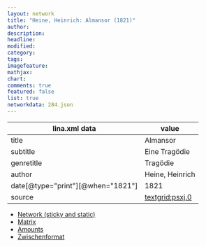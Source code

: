 ```yaml
---
layout: network
title: "Heine, Heinrich: Almansor (1821)"
author:
description:
headline:
modified:
category:
tags:
imagefeature: 
mathjax: 
chart: 
comments: true
featured: false
list: true
networkdata: 284.json
---
```

lina.xml data  | value
------------- | -------------
title|Almansor
subtitle|Eine Tragödie
genretitle|Tragödie
author|Heine, Heinrich
date[@type="print"][@when="1821"]|1821
source|[textgrid:psxj.0](https://textgridlab.org/1.0/tgcrud-public/rest/textgrid:psxj.0/data)



* [Network (sticky and static)](/linas/network284)
* [Matrix](/linas/matrix284)
* [Amounts](/linas/amount284)
* [Zwischenformat](/linas/lina284 )
